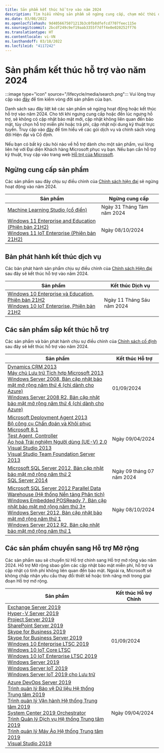 ```yaml
---
title: Sản phẩm kết thúc hỗ trợ vào năm 2024
description: Tìm hiểu những sản phẩm sẽ ngừng cung cấp, chạm mốc thời điểm kết thúc hỗ trợ hoặc chuyển từ hỗ trợ chính sang hỗ trợ mở rộng vào năm 2024.
ms.date: 03/08/2022
ms.openlocfilehash: 9d4056675071213b3c0fb8dfefcd7707feec115e
ms.sourcegitcommit: 2bcdf249c9ef19aab3355f7dff4e0e020252ff76
ms.translationtype: HT
ms.contentlocale: vi-VN
ms.lasthandoff: 03/18/2022
ms.locfileid: "4117242"
---
```

# <a name="products-ending-support-in-2024"></a>Sản phẩm kết thúc hỗ trợ vào năm 2024

:::image type="icon" source="/lifecycle/media/search.png":::
Vui lòng truy cập vào [đây](/lifecycle/products/) để tìm kiếm vòng đời sản phẩm của bạn.

Danh sách sau đây liệt kê các sản phẩm sẽ ngừng hoạt động hoặc kết thúc hỗ trợ vào năm 2024. Cho tới khi ngưng cung cấp hoặc đến lúc ngưng hỗ trợ, sẽ không có cập nhật bảo mật mới, cập nhật không liên quan đến bảo mật, tùy chọn hỗ trợ miễn phí hoặc trả phí, cập nhật nội dung kỹ thuật trực tuyến. Truy cập vào [đây](/lifecycle/overview/product-end-of-support-overview) để tìm hiểu về các gói dịch vụ và chính sách vòng đời Hiện đại và Cố định.

Nếu bạn có bất kỳ câu hỏi nào về hỗ trợ dành cho một sản phẩm, vui lòng liên hệ với Đại diện Khách hàng Microsoft phục vụ bạn. Nếu bạn cần hỗ trợ kỹ thuật, truy cập vào trang web [Hỗ trợ của Microsoft](https://support.microsoft.com/contactus/?ws=support).

## <a name="product-retirements"></a>Ngừng cung cấp sản phẩm

Các sản phẩm sau đây chịu sự điều chỉnh của [Chính sách hiện đại](/lifecycle/policies/modern) sẽ ngừng hoạt động vào năm 2024.

| Sản phẩm | Ngừng cung cấp |
| --- | --- |
| [Machine Learning Studio (cổ điển)](/lifecycle/products/machine-learning-studio-classic?branch=live)<br> | Ngày 31 Tháng Tám năm 2024 |
| [Windows 11 Enterprise and Education (Phiên bản 21H2)](/lifecycle/products/windows-11-enterprise-and-education-version-21h2?branch=live)<br>[Windows 11 IoT Enterprise (Phiên bản 21H2)](/lifecycle/products/windows-11-iot-enterprise-version-21h2?branch=live)<br> | Ngày 08/10/2024 |


## <a name="release-end-of-servicing"></a>Bản phát hành kết thúc dịch vụ

Các bản phát hành sản phẩm chịu sự điều chỉnh của [Chính sách Hiện đại](/lifecycle/policies/modern) sau đây sẽ kết thúc hỗ trợ vào năm 2024.

| Sản phẩm | Kết thúc Dịch vụ |
| --- | --- |
| [Windows 10 Enterprise và Education, Phiên bản 21H2](/lifecycle/products/windows-10-enterprise-and-education?branch=live)<br>[Windows 10 IoT Enterprise, Phiên bản 21H2](/lifecycle/products/windows-10-iot-enterprise?branch=live)<br> | Ngày 11 Tháng Sáu năm 2024 |


## <a name="products-reaching-end-of-support"></a>Các sản phẩm sắp kết thúc hỗ trợ

Các sản phẩm và bản phát hành chịu sự điều chỉnh của [Chính sách cố định](/lifecycle/policies/fixed) sau đây sẽ kết thúc hỗ trợ vào năm 2024.

| Sản phẩm | Kết thúc Hỗ trợ |
| --- | --- |
| [Dynamics CRM 2013](/lifecycle/products/dynamics-crm-2013?branch=live)<br>[Máy chủ Lưu trữ Tích hợp Microsoft 2013](/lifecycle/products/microsoft-host-integration-server-2013?branch=live)<br>[Windows Server 2008, Bản cập nhật bảo mật mở rộng năm thứ 4 (chỉ dành cho Azure)](/lifecycle/products/windows-server-2008?branch=live)<br>[Windows Server 2008 R2, Bản cập nhật bảo mật mở rộng năm thứ 4 (chỉ dành cho Azure)](/lifecycle/products/windows-server-2008-r2?branch=live)<br> | 01/09/2024 |
| [Microsoft Deployment Agent 2013](/lifecycle/products/microsoft-deployment-agent-2013?branch=live)<br>[Bộ công cụ Chẩn đoán và Khôi phục Microsoft 8.1](/lifecycle/products/microsoft-diagnostics-and-recovery-toolset-81?branch=live)<br>[Test Agent, Controller](/lifecycle/products/test-agent-controller?branch=live)<br>[Ảo hoá Trải nghiệm Người dùng (UE-V) 2.0](/lifecycle/products/user-experience-virtualization-uev-20?branch=live)<br>[Visual Studio 2013](/lifecycle/products/visual-studio-2013?branch=live)<br>[Visual Studio Team Foundation Server 2013](/lifecycle/products/visual-studio-team-foundation-server-2013?branch=live)<br> | Ngày 09/04/2024 |
| [Microsoft SQL Server 2012, Bản cập nhật bảo mật mở rộng năm thứ 2](/lifecycle/products/microsoft-sql-server-2012?branch=live)<br>[SQL Server 2014](/lifecycle/products/sql-server-2014?branch=live)<br> | Ngày 09 tháng 07 năm 2024 |
| [Microsoft SQL Server 2012 Parallel Data Warehouse (Hệ thống Nền tảng Phân tích)](/lifecycle/products/microsoft-sql-server-2012-parallel-data-warehouse-analytics-platform-system?branch=live)<br>[Windows Embedded POSReady 7, Bản cập nhật bảo mật mở rộng năm thứ 3*](/lifecycle/products/windows-embedded-posready-7?branch=live)<br>[Windows Server 2012, Bản cập nhật bảo mật mở rộng năm thứ 1](/lifecycle/products/windows-server-2012?branch=live)<br>[Windows Server 2012 R2, Bản cập nhật bảo mật mở rộng năm thứ 1](/lifecycle/products/windows-server-2012-r2?branch=live)<br> | Ngày 08/10/2024 |


## <a name="products-moving-to-extended-support"></a>Các sản phẩm chuyển sang Hỗ trợ Mở rộng

Các sản phẩm sau sẽ chuyển từ Hỗ trợ chính sang Hỗ trợ mở rộng vào năm 2024. Hỗ trợ Mở rộng sbao gồm các cập nhật bảo mật miễn phí, hỗ trợ và cập nhật có tính phí không liên quan đến bảo mật. Ngoài ra, Microsoft sẽ không chấp nhận yêu cầu thay đổi thiết kế hoặc tính năng mới trong giai đoạn Hỗ trợ mở rộng.

| Sản phẩm | Kết thúc Hỗ trợ Chính |
| --- | --- |
| [Exchange Server 2019](/lifecycle/products/exchange-server-2019?branch=live)<br>[Hyper-V Server 2019](/lifecycle/products/hyperv-server-2019?branch=live)<br>[Project Server 2019](/lifecycle/products/project-server-2019?branch=live)<br>[SharePoint Server 2019](/lifecycle/products/sharepoint-server-2019?branch=live)<br>[Skype for Business 2019](/lifecycle/products/skype-for-business-2019?branch=live)<br>[Skype for Business Server 2019](/lifecycle/products/skype-for-business-server-2019?branch=live)<br>[Windows 10 Enterprise LTSC 2019 ](/lifecycle/products/windows-10-enterprise-ltsc-2019?branch=live)<br>[Windows 10 IoT Core LTSC](/lifecycle/products/windows-10-iot-core-ltsc?branch=live)<br>[Windows 10 IoT Enterprise LTSC 2019](/lifecycle/products/windows-10-iot-enterprise-ltsc-2019?branch=live)<br>[Windows Server 2019](/lifecycle/products/windows-server-2019?branch=live)<br>[Windows Server IoT 2019](/lifecycle/products/windows-server-iot-2019?branch=live)<br>[Windows Server loT 2019 cho Lưu trữ](/lifecycle/products/windows-server-iot-2019-for-storage?branch=live)<br> | 01/09/2024 |
| [Azure DevOps Server 2019](/lifecycle/products/azure-devops-server-2019?branch=live)<br>[Trình quản lý Bảo vệ Dữ liệu Hệ thống Trung tâm 2019](/lifecycle/products/system-center-2019-data-protection-manager?branch=live)<br>[Trình quản lý Vận hành Hệ thống Trung tâm 2019](/lifecycle/products/system-center-2019-operations-manager?branch=live)<br>[System Center 2019 Orchestrator](/lifecycle/products/system-center-2019-orchestrator?branch=live)<br>[Trình Quản lý Dịch vụ Hệ thống Trung tâm 2019](/lifecycle/products/system-center-2019-service-manager?branch=live)<br>[Trình quản lý Máy Ảo Hệ thống Trung tâm 2019](/lifecycle/products/system-center-2019-virtual-machine-manager?branch=live)<br>[Visual Studio 2019](/lifecycle/products/visual-studio-2019?branch=live)<br> | Ngày 09/04/2024 |
